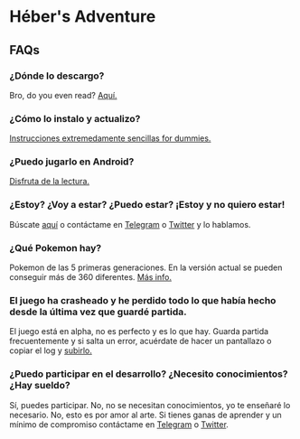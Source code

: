# Héber's Adventure

## FAQs

### ¿Dónde lo descargo?

Bro, do you even read? [Aquí.](https://github.com/varguiniano/HebersAdventure/releases)

### ¿Cómo lo instalo y actualizo?

[Instrucciones extremedamente sencillas for dummies.](https://github.com/varguiniano/HebersAdventure/wiki/Inicio)

### ¿Puedo jugarlo en Android?

[Disfruta de la lectura.](https://github.com/varguiniano/HebersAdventure/wiki/Otras-Plataformas)

### ¿Estoy? ¿Voy a estar? ¿Puedo estar? ¡Estoy y no quiero estar!

Búscate [aquí](https://github.com/varguiniano/HebersAdventure/wiki/Personajes) o contáctame en [Telegram](http://t.me/varguiniano) o [Twitter](https://twitter.com/rodrigo_varga) y lo hablamos.

### ¿Qué Pokemon hay?

Pokemon de las 5 primeras generaciones. En la versión actual se pueden conseguir más de 360 diferentes. [Más info.](https://github.com/varguiniano/HebersAdventure/wiki/Pokemon)

### El juego ha crasheado y he perdido todo lo que había hecho desde la última vez que guardé partida.

El juego está en alpha, no es perfecto y es lo que hay. Guarda partida frecuentemente y si salta un error, acuérdate de hacer un pantallazo o copiar el log y [subirlo.](https://github.com/varguiniano/HebersAdventure/issues/new)

### ¿Puedo participar en el desarrollo? ¿Necesito conocimientos? ¿Hay sueldo?

Sí, puedes participar. No, no se necesitan conocimientos, yo te enseñaré lo necesario. No, esto es por amor al arte. Si tienes ganas de aprender y un mínimo de compromiso contáctame en [Telegram](http://t.me/varguiniano) o [Twitter](https://twitter.com/rodrigo_varga).